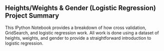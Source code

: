 ## Heights/Weights & Gender (Logistic Regression) Project Summary
This IPython Notebook provides a breakdown of how cross validation, GridSearch, and logistic regression work. All work is done using a dataset of heights, weights, and gender to provide a straightforward introduction to logistic regression.
